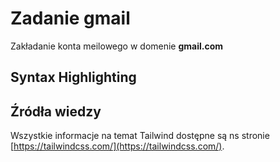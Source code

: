 # Zadanie gmail

Zakładanie konta meilowego w domenie **gmail.com**

## Syntax Highlighting

## Źródła wiedzy

Wszystkie informacje na temat Tailwind dostępne są ns stronie [https://tailwindcss.com/](https://tailwindcss.com/).